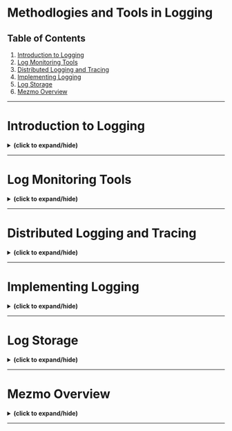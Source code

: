 # Methodlogies and Tools in Logging

## Table of Contents
1. [Introduction to Logging](#intro)
2. [Log Monitoring Tools](#log_monitor_tools)
3. [Distributed Logging and Tracing](#distributed_logging)
4. [Implementing Logging](#implementing_logging)
5. [Log Storage](#log_storage)
6. [Mezmo Overview](#mezmo_overview)

---

<a id="intro"></a>
# Introduction to Logging
<details close>
<summary><b>(click to expand/hide)</b></summary>
<!-- MarkdownTOC -->

## Overview of Application Logging
- **Definition**: Application logging involves a series of messages from an application that record the application's activities.
- **Purpose**: Provides essential information for debugging and maintaining applications in production environments.

## Key Components of Application Logs
- **Content**: Logs contain details about events such as errors, informational messages, and warnings.
- **Evolution**: Traditionally stored in files; modern cloud-native applications use stdout for logging to facilitate data collection.
- **Usage**: Helps identify application issues like message flow problems and user/system actions.

## What to Log
- **Data to Include**:
  - Application messages, transaction flow events, and system alerts (e.g., low disk space).
  - Error events, success and failure audits (e.g., logon successes and failures).
  - Detailed tracking of API endpoints, request parameters, headers, and business context.
- **Security and Compliance**:
  - Separate logs for data-related operations with detailed access IDs, timestamps, and before/after states.

## Importance of Logging
- **Diagnostics**:
  - Track and analyze customer transactions, security threats, and system performance.
  - Identify and resolve production bugs and optimize long-term application performance.
- **Auditing**:
  - Record significant events for management, financial data, and compliance purposes.

## Best Practices for Effective Logging
- **Design and Test Logs**: As meticulously as the application itself to ensure useful data collection.
- **Analytical Use**: Leverage log data for insights using management tools.
- **Logging Levels**:
  - Use lower levels like TRACE or DEBUG for detailed context useful in debugging.

## Conclusion
- **Takeaway**: Logging is crucial for diagnostics and auditing, providing insights into application behavior and supporting business requirements.
- **Action Point**: Always ensure robust logging practices to maintain a clear understanding of application operations.

<!-- /MarkdownTOC -->
</details>

---

<a id="log_monitor_tools"></a>
# Log Monitoring Tools
<details close>
<summary><b>(click to expand/hide)</b></summary>
<!-- MarkdownTOC -->

## What Are Log Monitoring Tools?
- **Function**: These tools perform essential event log monitoring tasks to detect suspicious activities, identify root causes, and troubleshoot problems.
- **Capabilities**:
  - Generate alerts and reports.
  - Provide clear visualizations of network performance.
  - Compare real-time metrics with historical data for a comprehensive network performance overview.

## Recommended Log Monitoring Tools

### Mezmo (Previously LogDNA)
- **Features**:
  - Centralizes log data with various ingestion options.
  - Supports automatic and custom parsing for actionable log data.
  - Includes powerful exclusion rules and variable retention for log prioritization.
  - Integrations with PagerDuty, Slack, etc., for alert configurations.
  - Spike protection and long-term storage options for compliance and restoration.

### Sumo Logic
- **Overview**: Cloud-based solution for log monitoring and analytics, ideal for substantial cloud footprints.
- **Strengths**:
  - Supports application and infrastructure tracking in multi-cloud setups.
  - Features log reduce pattern analysis for real-time event investigation.
  - Provides advanced analytics with machine learning for quick, proactive decision-making.

### IBM Instana Observability
- **Functionality**: Automated application performance management for microservices and cloud-native applications.
- **Advantages**:
  - Automatic visibility and contextualization of applications and services.
  - Real-time data display through distributed tracing and 1-second metrics.
  - Supports over 200 domain-specific technologies.

### Datadog
- **Capabilities**:
  - Aggregates metrics and events from over 500 technologies.
  - Facilitates log collection, search, and analysis with intuitive dashboards.
  - Machine learning-driven alerts for anomaly and error detection.

## Benefits of Using Log Monitoring Tools
- **Insight Generation**: Helps in creating visualizations for easy understanding of network performance.
- **Proactive Management**: Enables swift identification and resolution of issues with alerts and detailed reports.
- **Security Enhancement**: Detects and mitigates security threats efficiently.

## Conclusion
- Log monitoring tools are critical for effective network and application management, providing essential functionalities to enhance performance and security.

<!-- /MarkdownTOC -->
</details>

---

<a id="distributed_logging"></a>
# Distributed Logging and Tracing
<details close>
<summary><b>(click to expand/hide)</b></summary>
<!-- MarkdownTOC -->

## Distributed Logging
- **Definition**: Distributed logging involves collecting and storing log data from multiple sources across different nodes or servers, facilitating centralized monitoring and analysis.
- **Purpose**: Enhances system performance analysis, eases debugging and troubleshooting, and helps identify and fix root causes of issues.
- **Implementation**:
  - **Central Log Server**: Logs are sent to a central server that aggregates and indexes the data for easy search and analysis.
  - **Key Benefits**: Enables identification of system-wide issues and errors, even when spread across multiple nodes.

## Distributed Tracing
- **Definition**: A method used to profile and monitor applications, particularly those composed of multiple micro-services.
- **Functionality**: Allows tracking of requests as they move through various services, helping to pinpoint performance bottlenecks and errors.
- **Components**:
  - **Trace**: A collection of spans (timed events) representing a logical request or workflow.
  - **Span**: Represents a single operation within a trace, including metadata like service name, operation ID, and contextual tags.
  - **Trace ID**: A unique identifier for the entire trace, shared among all spans in that trace.
- **Parent-Child Relationship**: Defines the hierarchy within a trace where one span (parent) calls another (child).
- **Context Propagation**: Ensures trace information is shared across different services and systems.
- **Instrumentation**: The process of adding code to generate traces and spans, which can be either manual or automatic.

## Steps to Implement Distributed Logging
1. **Choose a Logging Framework**: Select from frameworks like Apache Log4j2, Logback, or Fluentd based on your needs.
2. **Configure Log Transmission**: Adjust application code to send logs to a centralized server using TCP or UDP protocols.
3. **Set Up a Central Logging Server**: Use tools like Elasticsearch, Graylog, or Kafka for log collection and storage.
4. **Define Log Retention Policies**: Establish policies for how long to keep logs and when to archive or purge them.
5. **Monitor Logs**: Regularly check logs to detect and address any issues or anomalies.

## Key Takeaways
- **Distributed Logging vs. Tracing**: While both are crucial, logging helps identify system-wide issues, and tracing tracks individual requests through the system.
- **Importance of Implementation**: Proper implementation of these techniques is key to managing and troubleshooting complex, multi-node systems effectively.

<!-- /MarkdownTOC -->
</details>

---

<a id="implementing_logging"></a>
# Implementing Logging
<details close>
<summary><b>(click to expand/hide)</b></summary>
<!-- MarkdownTOC -->

## Types of Application Logs
- **Event Logs**: Record application events and user actions for troubleshooting and security.
- **Error Logs**: Contain error messages, exceptions, stack traces, and error codes.
- **Access Logs**: Track user access details, useful for auditing and monitoring.
- **Performance Logs**: Monitor performance metrics like response times and resource usage.
- **Debugging Logs**: Provide detailed debugging information such as variables and method calls.

## Implementing Logging
### Setting Up Logging
- **Frameworks**: Utilize logging frameworks suitable for the application's programming language.
- **Logging Levels**: Include levels like DEBUG, INFO, and ERROR to categorize log severity.
- **Destinations**: Define where logs should be sent, such as console outputs or files.

### Examples of Implementation
- **Python**: Use the `logging` module to configure logs to be written to a file with DEBUG level.
- **Java**: Use `java.util.logging` to log messages to different destinations with configurable levels.

## Formatting and Structuring Logs
- **Select a Library**: Choose a logging library that fits your language and needs (e.g., log4j, Logrus).
- **Define Log Levels**: Specify levels like INFO and ERROR to filter log importance.
- **Log Message Format**: Consistently format messages to include timestamp, level, and relevant data.
- **Output Configuration**: Decide on the log output destination and configure accordingly.
- **Testing**: Ensure the logging setup captures all necessary information and adjust as needed.

## Structured Logging
- **Benefits**: Facilitates easier querying, efficient storage, and improved system behavior visibility.
- **Common Formats**: JSON, key-value pairs, XML.
- **Implementation Steps**:
  - Identify relevant data to log.
  - Define a consistent logging format.
  - Integrate structured logging throughout the codebase.
  - Utilize logging tools for data collection and analysis.

## Parsing Logs
- **Purpose**: Converts log files into a readable format for log management systems.
- **Steps**:
  - Identify the log file format (e.g., CSV, JSON).
  - Determine relevant fields for analysis.
  - Select tools for parsing (e.g., Python CSV module for CSV files).
  - Write code to extract necessary data.
  - Store extracted data in a structured format for further analysis.

## Conclusion
- **Recap**: Covered the types of logs, how to implement and format logs, the benefits of structured logging, and the process of parsing logs.
- **Utility**: Logging is crucial for effective application management, providing insights into operations and aiding in troubleshooting.

<!-- /MarkdownTOC -->
</details>

---

<a id="log_storage"></a>
# Log Storage
<details close>
<summary><b>(click to expand/hide)</b></summary>
<!-- MarkdownTOC -->


<!-- /MarkdownTOC -->
</details>

---

<a id="mezmo_overview"></a>
# Mezmo Overview
<details close>
<summary><b>(click to expand/hide)</b></summary>
<!-- MarkdownTOC -->


<!-- /MarkdownTOC -->
</details>

---
